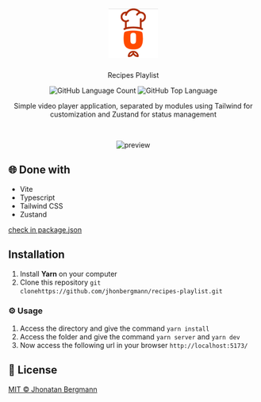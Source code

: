 <h1 align="center">
  <img src="docs/assets/logo.png" alt="logo" width="100px" height="100px" >
</h1>

<p align="center">Recipes Playlist</p>

<p align="center">
  <img alt="GitHub Language Count" src="https://img.shields.io/github/languages/count/jhonbergmann/recipes-playlist" />
  <img alt="GitHub Top Language" src="https://img.shields.io/github/languages/top/jhonbergmann/recipes-playlist" />
</p>

<p align="center">Simple video player application, separated by modules using Tailwind for customization and Zustand for status management</p>

<br>

<p align="center">
  <img src="docs/assets/preview.gif" alt="preview" >
</p>

## 🌐 Done with

- Vite
- Typescript
- Tailwind CSS
- Zustand

[check in package.json](/package.json)

## **_</p>_** Installation

1. Install **Yarn** on your computer
1. Clone this repository `git clonehttps://github.com/jhonbergmann/recipes-playlist.git`

### ⚙️ Usage

1. Access the directory and give the command `yarn install`
1. Access the folder and give the command `yarn server` and `yarn dev`
1. Now access the following url in your browser `http://localhost:5173/`

## 📝 License

[MIT © Jhonatan Bergmann](https://github.com/jhonbergmann/recipes-playlist/blob/main/LICENSE)
